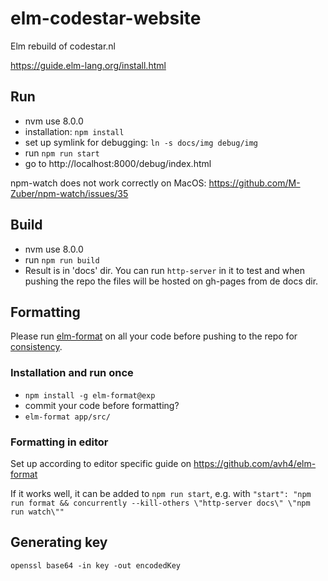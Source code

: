 # elm-codestar-website
Elm rebuild of codestar.nl

https://guide.elm-lang.org/install.html


## Run

* nvm use 8.0.0
* installation: `npm install`
* set up symlink for debugging: `ln -s docs/img debug/img`
* run `npm run start`
* go to http://localhost:8000/debug/index.html

npm-watch does not work correctly on MacOS: https://github.com/M-Zuber/npm-watch/issues/35


## Build

* nvm use 8.0.0
* run `npm run build`
* Result is in 'docs' dir. You can run `http-server` in it to test and when pushing the repo the files will be hosted on gh-pages from de docs dir.

	
## Formatting

Please run [elm-format](https://github.com/avh4/elm-format) on all your code before pushing to the repo for [consistency](https://github.com/avh4/elm-format#elm-format).

### Installation and run once

* `npm install -g elm-format@exp`
* commit your code before formatting?
* `elm-format app/src/`

### Formatting in editor

Set up according to editor specific guide on https://github.com/avh4/elm-format

If it works well, it can be added to `npm run start`, e.g. with `"start": "npm run format && concurrently --kill-others \"http-server docs\" \"npm run watch\""`



## Generating key
`openssl base64 -in key -out encodedKey`
